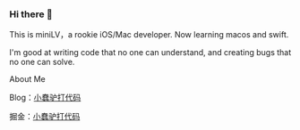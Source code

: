 ### Hi there 👋
This is miniLV，a rookie iOS/Mac developer. Now learning macos and swift.

I'm good at writing code that no one can understand, and creating bugs that no one can solve.


About Me

Blog：[小蠢驴打代码](https://minilv.github.io/)

掘金：[小蠢驴打代码](https://juejin.im/user/5a0a82ac6fb9a04515436530)

<!--
**miniLV/miniLV** is a ✨ _special_ ✨ repository because its `README.md` (this file) appears on your GitHub profile.

Here are some ideas to get you started:

- 🔭 I’m currently working on ...
- 🌱 I’m currently learning ...
- 👯 I’m looking to collaborate on ...
- 🤔 I’m looking for help with ...
- 💬 Ask me about ...
- 📫 How to reach me: ...
- 😄 Pronouns: ...
- ⚡ Fun fact: ...
-->

